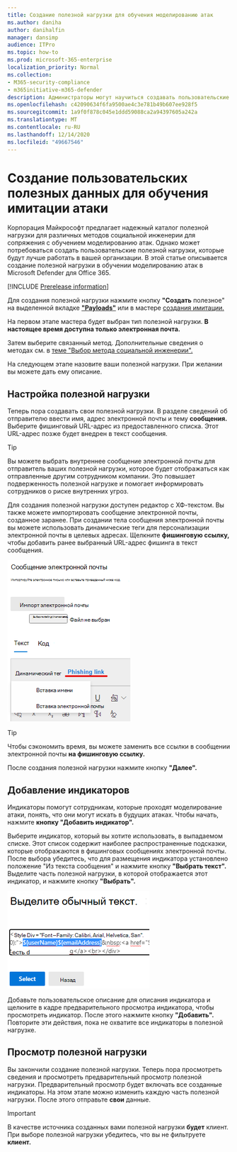 ```yaml
---
title: Создание полезной нагрузки для обучения моделированию атак
ms.author: daniha
author: danihalfin
manager: dansimp
audience: ITPro
ms.topic: how-to
ms.prod: microsoft-365-enterprise
localization_priority: Normal
ms.collection:
- M365-security-compliance
- m365initiative-m365-defender
description: Администраторы могут научиться создавать пользовательские полезной нагрузки для обучения моделированию атак в Microsoft Defender для Office 365.
ms.openlocfilehash: c42090634f6fa9500ae4c3e781b49b607ee928f5
ms.sourcegitcommit: 1a9f0f878c045e1ddd59088ca2a94397605a242a
ms.translationtype: MT
ms.contentlocale: ru-RU
ms.lasthandoff: 12/14/2020
ms.locfileid: "49667546"
---
```

# <a name="create-a-custom-payload-for-attack-simulation-training"></a>Создание пользовательских полезных данных для обучения имитации атаки

Корпорация Майкрософт предлагает надежный каталог полезной нагрузки для различных методов социальной инженерии для сопряжения с обучением моделированию атак. Однако может потребоваться создать пользовательские полезной нагрузки, которые будут лучше работать в вашей организации. В этой статье описывается создание полезной нагрузки в обучении моделированию атак в Microsoft Defender для Office 365.

[!INCLUDE [Prerelease information](../includes/prerelease.md)]

Для создания полезной нагрузки нажмите кнопку **"Создать** полезное" на выделенной вкладке [ **"Payloads"**](https://security.microsoft.com/attacksimulator?viewid=payload) или в мастере [создания имитации.](attack-simulation-training.md#selecting-a-payload)

На первом этапе мастера будет выбран тип полезной нагрузки. **В настоящее время доступна только электронная почта.**

Затем выберите связанный метод. Дополнительные сведения о методах см. в [теме "Выбор метода социальной инженерии".](attack-simulation-training.md#selecting-a-social-engineering-technique)

На следующем этапе назовите ваши полезной нагрузки. При желании вы можете дать ему описание.

## <a name="configure-payload"></a>Настройка полезной нагрузки

Теперь пора создавать свои полезной нагрузки. В разделе сведений об отправителю ввести имя, адрес электронной почты и тему **сообщения.** Выберите фишинговый URL-адрес из предоставленного списка. Этот URL-адрес позже будет внедрен в текст сообщения.

> [!TIP]
> Вы можете выбрать внутреннее сообщение электронной почты для отправитель ваших полезной нагрузки, которое будет отображаться как отправленные другим сотрудником компании. Это повышает подверженность полезной нагрузке и помогает информировать сотрудников о риске внутренних угроз.

Для создания полезной нагрузки доступен редактор с ХФ-текстом. Вы также можете импортировать сообщение электронной почты, созданное заранее. При создании тела сообщения электронной почты  вы можете использовать динамические теги для персонализации электронной почты в целевых адресах. Щелкните **фишинговую ссылку,** чтобы добавить ранее выбранный URL-адрес фишинга в текст сообщения.

![Фишинговая ссылка и динамические теги, выделенные при создании полезной нагрузки для Microsoft Defender для Office 365](../../media/attack-sim-preview-payload-email-body.png)

> [!TIP]
> Чтобы сэкономить время, вы можете заменить все ссылки в сообщении электронной почты **на фишинговую ссылку.**

После создания полезной нагрузки нажмите кнопку **"Далее".**

## <a name="adding-indicators"></a>Добавление индикаторов

Индикаторы помогут сотрудникам, которые проходят моделирование атаки, понять, что они могут искать в будущих атаках. Чтобы начать, нажмите **кнопку "Добавить индикатор".**

Выберите индикатор, который вы хотите использовать, в выпадаемом списке. Этот список содержит наиболее распространенные подсказки, которые отображаются в фишинговых сообщениях электронной почты. После выбора убедитесь, что для  размещения индикатора установлено положение "Из текста сообщения" и нажмите кнопку **"Выбрать текст".** Выделите часть полезной нагрузки, в которой отображается этот индикатор, и нажмите кнопку **"Выбрать".**

![Выделенное текст в тексте сообщения для добавления к индикатору в обучении моделированию атаки](../../media/attack-sim-preview-select-text.png)

Добавьте пользовательское описание для описания индикатора и щелкните в кадре предварительного просмотра индикатора, чтобы просмотреть индикатор. После этого нажмите кнопку **"Добавить".** Повторите эти действия, пока не охватите все индикаторы в полезной нагрузке.

## <a name="review-payload"></a>Просмотр полезной нагрузки

Вы закончили создание полезной нагрузки. Теперь пора просмотреть сведения и просмотреть предварительный просмотр полезной нагрузки. Предварительный просмотр будет включать все созданные индикаторы. На этом этапе можно изменить каждую часть полезной нагрузки. После этого отправьте **свои** данные.

> [!IMPORTANT]
> В качестве источника созданных вами полезной нагрузки **будет** клиент. При выборе полезной нагрузки убедитесь, что вы не фильтруете **клиент.**
